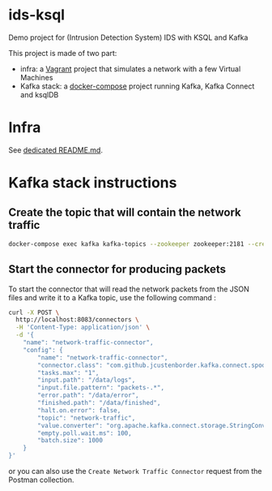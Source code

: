 # ids-ksql
Demo project for (Intrusion Detection System) IDS with KSQL and Kafka

This project is made of two part:
* infra: a [Vagrant](https://www.vagrantup.com/) project that simulates a network with a few Virtual Machines
* Kafka stack: a [docker-compose](https://docs.docker.com/compose/) project running Kafka, Kafka Connect and ksqlDB

# Infra

See [dedicated README.md](infra/README.md).


# Kafka stack instructions

## Create the topic that will contain the network traffic

```bash
docker-compose exec kafka kafka-topics --zookeeper zookeeper:2181 --create --topic network-traffic --partitions 1 --replication-factor 1
``` 

## Start the connector for producing packets
To start the connector that will read the network packets from the JSON files and write it to a Kafka topic, use the following command :
```bash
curl -X POST \
  http://localhost:8083/connectors \
  -H 'Content-Type: application/json' \
  -d '{
    "name": "network-traffic-connector",
    "config": {
        "name": "network-traffic-connector",
        "connector.class": "com.github.jcustenborder.kafka.connect.spooldir.SpoolDirSchemaLessJsonSourceConnector",
        "tasks.max": "1",
        "input.path": "/data/logs",
        "input.file.pattern": "packets-.*",
        "error.path": "/data/error",
        "finished.path": "/data/finished",
        "halt.on.error": false,
        "topic": "network-traffic",
        "value.converter": "org.apache.kafka.connect.storage.StringConverter",
        "empty.poll.wait.ms": 100,
        "batch.size": 1000
    }
}'
```

or you can also use the `Create Network Traffic Connector` request from the Postman collection.
